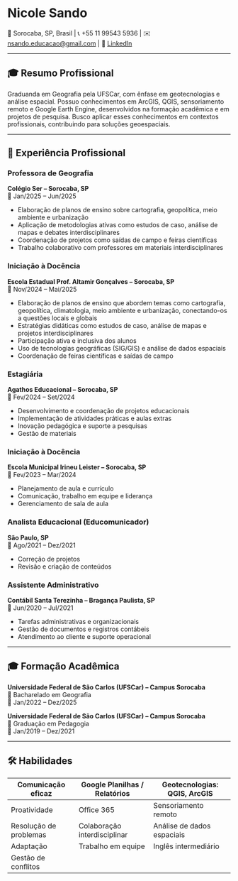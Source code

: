 # Nicole Sando

📍 Sorocaba, SP, Brasil  | 📞 +55 11 99543 5936  | ✉️ nsando.educacao@gmail.com  | 🔗 [LinkedIn](https://www.linkedin.com/in/nicole-sando-b668912b1)

---

## 🎓 Resumo Profissional

Graduanda em Geografia pela UFSCar, com ênfase em geotecnologias e análise espacial. Possuo conhecimentos em ArcGIS, QGIS, sensoriamento remoto e Google Earth Engine, desenvolvidos na formação acadêmica e em projetos de pesquisa. Busco aplicar esses conhecimentos em contextos profissionais, contribuindo para soluções geoespaciais.

---

## 💼 Experiência Profissional

### Professora de Geografia  
**Colégio Ser – Sorocaba, SP**  
📅 Jan/2025 – Jun/2025  
- Elaboração de planos de ensino sobre cartografia, geopolítica, meio ambiente e urbanização  
- Aplicação de metodologias ativas como estudos de caso, análise de mapas e debates interdisciplinares  
- Coordenação de projetos como saídas de campo e feiras científicas  
- Trabalho colaborativo com professores em materiais interdisciplinares

### Iniciação à Docência  
**Escola Estadual Prof. Altamir Gonçalves – Sorocaba, SP**  
📅 Nov/2024 – Mai/2025  
- Elaboração de planos de ensino que abordem temas como cartografia, geopolítica, climatologia, meio ambiente e urbanização, conectando-os a questões locais e globais  
- Estratégias didáticas como estudos de caso, análise de mapas e projetos interdisciplinares  
- Participação ativa e inclusiva dos alunos  
- Uso de tecnologias geográficas (SIG/GIS) e análise de dados espaciais  
- Coordenação de feiras científicas e saídas de campo

### Estagiária  
**Agathos Educacional – Sorocaba, SP**  
📅 Fev/2024 – Set/2024  
- Desenvolvimento e coordenação de projetos educacionais  
- Implementação de atividades práticas e aulas extras  
- Inovação pedagógica e suporte a pesquisas  
- Gestão de materiais

### Iniciação à Docência  
**Escola Municipal Irineu Leister – Sorocaba, SP**  
📅 Fev/2023 – Mar/2024  
- Planejamento de aula e currículo  
- Comunicação, trabalho em equipe e liderança  
- Gerenciamento de sala de aula

### Analista Educacional (Educomunicador)  
**São Paulo, SP**  
📅 Ago/2021 – Dez/2021  
- Correção de projetos  
- Revisão e criação de conteúdos

### Assistente Administrativo  
**Contábil Santa Terezinha – Bragança Paulista, SP**  
📅 Jun/2020 – Jul/2021  
- Tarefas administrativas e organizacionais  
- Gestão de documentos e registros contábeis  
- Atendimento ao cliente e suporte operacional

---

## 🎓 Formação Acadêmica

**Universidade Federal de São Carlos (UFSCar) – Campus Sorocaba**  
📘 Bacharelado em Geografia  
📅 Jan/2022 – Dez/2025  

**Universidade Federal de São Carlos (UFSCar) – Campus Sorocaba**  
📘 Graduação em Pedagogia  
📅 Jan/2019 – Dez/2021  

---

## 🛠️ Habilidades

| Comunicação eficaz | Google Planilhas / Relatórios | Geotecnologias: QGIS, ArcGIS |
|--------------------|-------------------------------|-------------------------------|
| Proatividade       | Office 365                    | Sensoriamento remoto          |
| Resolução de problemas | Colaboração interdisciplinar | Análise de dados espaciais    |
| Adaptação          | Trabalho em equipe            | Inglês intermediário          |
| Gestão de conflitos|                               |                               |
